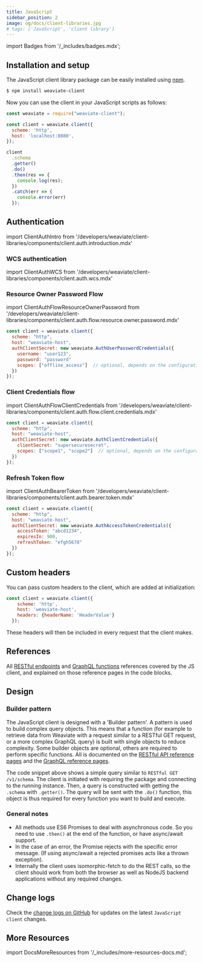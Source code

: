 ```yaml
---
title: JavaScript
sidebar_position: 2
image: og/docs/client-libraries.jpg
# tags: ['JavaScript', 'client library']
---
```

import Badges from '/_includes/badges.mdx';

<Badges/>

## Installation and setup

The JavaScript client library package can be easily installed using [npm](https://www.npmjs.com/).

<!-- Replace $ .. examples to remove the prompt ($) as it gets copied too along with the actual command -->
```bash
$ npm install weaviate-client
```

Now you can use the client in your JavaScript scripts as follows:

```javascript
const weaviate = require("weaviate-client");

const client = weaviate.client({
  scheme: 'http',
  host: 'localhost:8080',
});

client
  .schema
  .getter()
  .do()
  .then(res => {
    console.log(res);
  })
  .catch(err => {
    console.error(err)
  });
```

## Authentication

import ClientAuthIntro from '/developers/weaviate/client-libraries/components/client.auth.introduction.mdx'

<ClientAuthIntro clientName="JavaScript"/>

### WCS authentication

import ClientAuthWCS from '/developers/weaviate/client-libraries/components/client.auth.wcs.mdx'

<ClientAuthWCS />

### Resource Owner Password Flow

import ClientAuthFlowResourceOwnerPassword from '/developers/weaviate/client-libraries/components/client.auth.flow.resource.owner.password.mdx'

<ClientAuthFlowResourceOwnerPassword />


```js
const client = weaviate.client({
  scheme: "http",
  host: "weaviate-host",
  authClientSecret: new weaviate.AuthUserPasswordCredentials({
    username: "user123",
    password: "password"
    scopes: ["offline_access"]  // optional, depends on the configuration of your identity provider (not required with WCS)
  })
});
```

### Client Credentials flow

import ClientAuthFlowClientCredentials from '/developers/weaviate/client-libraries/components/client.auth.flow.client.credentials.mdx'

<ClientAuthFlowClientCredentials />

```js
const client = weaviate.client({
  scheme: "http",
  host: "weaviate-host",
  authClientSecret: new weaviate.AuthClientCredentials({
    clientSecret: "supersecuresecret",
    scopes: ["scope1", "scope2"]  // optional, depends on the configuration of your identity provider (not required with WCS)
  })
});
```

### Refresh Token flow

import ClientAuthBearerToken from '/developers/weaviate/client-libraries/components/client.auth.bearer.token.mdx'

<ClientAuthBearerToken />

```js
const client = weaviate.client({
  scheme: "http",
  host: "weaviate-host",
  authClientSecret: new weaviate.AuthAccessTokenCredentials({
    accessToken: "abcd1234",
    expiresIn: 900,
    refreshToken: "efgh5678"
  })
});
```

## Custom headers

You can pass custom headers to the client, which are added at initialization:

```js
const client = weaviate.client({
    scheme: 'http',
    host: 'weaviate-host',
    headers: {headerName: 'HeaderValue'}
  });
```

These headers will then be included in every request that the client makes.

## References

All [RESTful endpoints](../api/rest/index.md) and [GraphQL functions](../api/graphql/index.md) references covered by the JS client, and explained on those reference pages in the code blocks.

## Design

### Builder pattern

The JavaScript client is designed with a 'Builder pattern'. A pattern is used to build complex query objects. This means that a function (for example to retrieve data from Weaviate with a request similar to a RESTful GET request, or a more complex GraphQL query) is built with single objects to reduce complexity. Some builder objects are optional, others are required to perform specific functions. All is documented on the [RESTful API reference pages](../api/rest/index.md) and the [GraphQL reference pages](../api/graphql/index.md).

The code snippet above shows a simple query similar to `RESTful GET /v1/schema`. The client is initiated with requiring the package and connecting to the running instance. Then, a query is constructed with getting the `.schema` with `.getter()`. The query will be sent with the `.do()` function, this object is thus required for every function you want to build and execute. 

### General notes
- All methods use ES6 Promises to deal with asynchronous code. So you need to use `.then()` at the end of the function, or have async/await support.  
- In the case of an error, the Promise rejects with the specific error message. (If using async/await a rejected promises acts like a thrown exception).
- Internally the client uses isomorphic-fetch to do the REST calls, so the client should work from both the browser as well as NodeJS backend applications without any required changes.

## Change logs

Check the [change logs on GitHub](https://github.com/weaviate/weaviate-javascript-client/releases) for updates on the latest `JavaScript client` changes.

## More Resources

import DocsMoreResources from '/_includes/more-resources-docs.md';

<DocsMoreResources />
